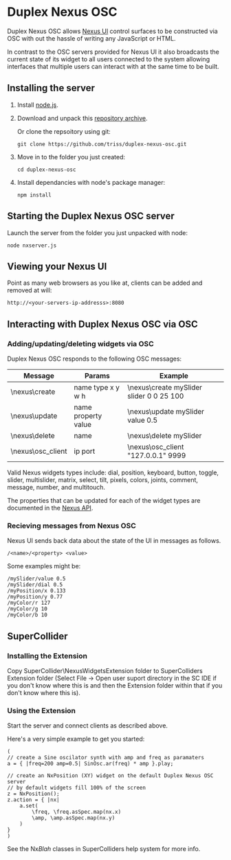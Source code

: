 # Duplex Nexus OSC

Duplex Nexus OSC allows [Nexus UI](http://www.nexusosc.com) control surfaces to be constructed via OSC with out the hassle of writing any JavaScript or HTML.

In contrast to the OSC servers provided for Nexus UI it also broadcasts the current state of its widget to all users connected to the system allowing interfaces that multiple users can interact with at the same time to be built.

## Installing the server

1.  Install [node.js](http://nodejs.org).

2.  Download and unpack this [repository archive](https://github.com/triss/duplex-nexus-osc/archive/master.zip).

    Or clone the repsoitory using git: 

    ``` git clone https://github.com/triss/duplex-nexus-osc.git ```

3.  Move in to the folder you just created: 

    ```cd duplex-nexus-osc```

4.  Install dependancies with node's package manager: 

    ``` npm install ```

## Starting the Duplex Nexus OSC server

Launch the server from the folder you just unpacked with node:
```
node nxserver.js
```

## Viewing your Nexus UI

Point as many web browsers as you like at, clients can be added and removed at will:
```
http://<your-servers-ip-addresss>:8080
```

## Interacting with Duplex Nexus OSC via OSC

### Adding/updating/deleting widgets via OSC

Duplex Nexus OSC responds to the following OSC messages:

Message           | Params              | Example 
------------------|---------------------|-----------------------------------------
\nexus\create     | name type x y w h   | \nexus\create mySlider slider 0 0 25 100
\nexus\update     | name property value | \nexus\update mySlider value 0.5
\nexus\delete     | name                | \nexus\delete mySlider
\nexus\osc_client | ip port             | \nexus\osc_client "127.0.0.1" 9999

Valid Nexus widgets types include: dial, position, keyboard, button, toggle, slider, multislider, matrix, select, tilt, pixels, colors, joints, comment, message, number, and multitouch.

The properties that can be updated for each of the widget types are documented in the [Nexus API](http://nexusosc.com/api/).

### Recieving messages from Nexus OSC

Nexus UI sends back data about the state of the UI in messages as follows.
```
/<name>/<property> <value>
```
Some examples might be:

```
/mySlider/value 0.5
/mySlider/dial 0.5
/myPosition/x 0.133
/myPosition/y 0.77
/myColor/r 127
/myColor/g 10
/myColor/b 10
```

## SuperCollider 

### Installing the Extension

Copy SuperCollider\NexusWidgetsExtension folder to SuperColliders Extension folder (Select File -> Open user suport directory in the SC IDE if you don't know where this is and then the Extension folder within that if you don't know where this is).

### Using the Extension

Start the server and connect clients as described above.

Here's a very simple example to get you started:

```SuperCollider
(
// create a Sine oscilator synth with amp and freq as paramaters
a = { |freq=200 amp=0.5| SinOsc.ar(freq) * amp }.play;

// create an NxPosition (XY) widget on the default Duplex Nexus OSC server
// by default widgets fill 100% of the screen
z = NxPosition();
z.action = { |nx| 
    a.set(
        \freq, \freq.asSpec.map(nx.x) 
        \amp, \amp.asSpec.map(nx.y)
    )
}
)
```

See the Nx*Blah* classes in SuperColliders help system for more info.
